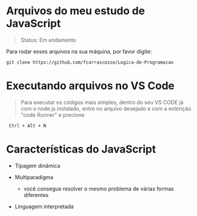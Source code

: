 # Arquivos do meu estudo de JavaScript

> Status: Em andamento

Para rodar esses arquivos na sua máquina, por favor digite:

```
git clone https://github.com/fcarrascozzo/Logica-de-Programacao
```

# Executando arquivos no VS Code

>Para executar os códigos mais simples, dentro do seu VS CODE já com o node.js instalado, entre no arquivo desejado e com a extenção "code Runner" e precione

```
 Ctrl + Alt + N
```

# Características do JavaScript

* Tipagem dinâmica

* Multiparadigma
    - você consegue resolver o mesmo problema de várias formas diferentes

* Linguagem interpretada

